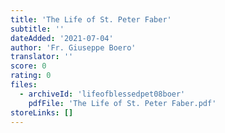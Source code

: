 ```yaml
---
title: 'The Life of St. Peter Faber'
subtitle: ''
dateAdded: '2021-07-04'
author: 'Fr. Giuseppe Boero'
translator: ''
score: 0
rating: 0
files:
  - archiveId: 'lifeofblessedpet08boer'
    pdfFile: 'The Life of St. Peter Faber.pdf'
storeLinks: []
---
```



